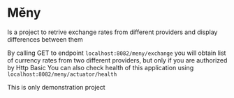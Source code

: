 # Měny

Is a project to retrive exchange rates from different providers and display differences between them

By calling GET to endpoint `localhost:8082/meny/exchange` you will obtain list of currency rates from two different providers, but only
if you are authorized by Http Basic
You can also check health of this application using `localhost:8082/meny/actuator/health`

This is only demonstration project 
